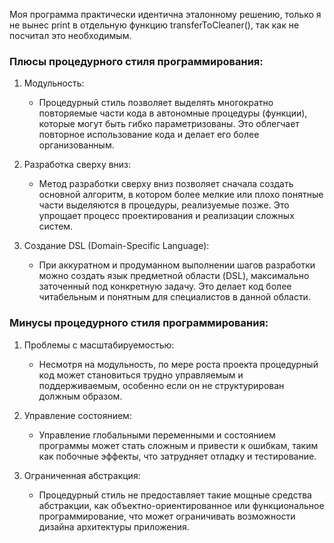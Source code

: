Моя программа практически идентична эталонному решению, только я не вынес
print в отдельную функцию transferToCleaner(), так как не посчитал это необходимым.

### Плюсы процедурного стиля программирования:

1. Модульность:
    - Процедурный стиль позволяет выделять многократно повторяемые части кода в автономные процедуры (функции), которые могут быть гибко параметризованы. Это облегчает повторное использование кода и делает его более организованным.

2. Разработка сверху вниз:
    - Метод разработки сверху вниз позволяет сначала создать основной алгоритм, в котором более мелкие или плохо понятные части выделяются в процедуры, реализуемые позже. Это упрощает процесс проектирования и реализации сложных систем.

3. Создание DSL (Domain-Specific Language):
    - При аккуратном и продуманном выполнении шагов разработки можно создать язык предметной области (DSL), максимально заточенный под конкретную задачу. Это делает код более читабельным и понятным для специалистов в данной области.

### Минусы процедурного стиля программирования:

1. Проблемы с масштабируемостью:
    - Несмотря на модульность, по мере роста проекта процедурный код может становиться трудно управляемым и поддерживаемым, особенно если он не структурирован должным образом.

2. Управление состоянием:
    - Управление глобальными переменными и состоянием программы может стать сложным и привести к ошибкам, таким как побочные эффекты, что затрудняет отладку и тестирование.

3. Ограниченная абстракция:
    - Процедурный стиль не предоставляет такие мощные средства абстракции, как объектно-ориентированное или функциональное программирование, что может ограничивать возможности дизайна архитектуры приложения.
